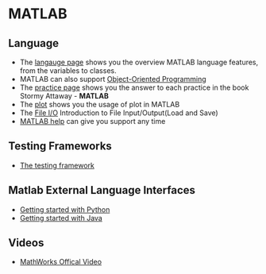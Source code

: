 # MATLAB

## Language

* The [langauge page](language.md) shows you the overview MATLAB language features, from the variables to classes.
* MATLAB can also support [Object-Oriented Programming](oop.md)
* The [practice page](practice.md) shows you the answer to each practice in the book Stormy Attaway - **MATLAB**
* The [plot](plot.md) shows you the usage of plot in MATLAB
* The [File I/O](file.md) Introduction to File Input/Output(Load and Save)
* [MATLAB help](help.md) can give you support any time


## Testing Frameworks

* [The testing framework](https://ww2.mathworks.cn/help/matlab/matlab-unit-test-framework.html?lang=en)

## Matlab External Language Interfaces

* [Getting started with Python](https://ww2.mathworks.cn/help/matlab/getting-started-with-python.html?lang=en)
* [Getting started with Java](https://ww2.mathworks.cn/help/matlab/matlab_external/product-overview.html)

## Videos

* [MathWorks Offical Video](videos.md)